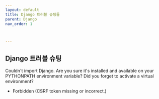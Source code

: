 ```yaml
---
layout: default
title: Django 트러블 슈팅들
parent: Django
nav_order: 1



---
```




## Django 트러블 슈팅





Couldn't import Django. Are you sure it's installed and available on your PYTHONPATH environment variable? Did you forget to activate a virtual environment?





- Forbidden (CSRF token missing or incorrect.)